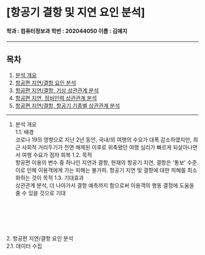 # [항공기 결항 및 지연 요인 분석]

#### 학과 : 컴퓨터정보과 학번 : 202044050 이름 : 김예지
---
## 목차
1.  [분석 개요](#1.-분석-개요)<br>
2. [항공편 지연/결항 요인 분석](#2.-항공편-지연/결항-요인-분석)<br>
3. [항공편 지연/결항, 기상 상관관계 분석](#3.-항공편-지연/결항,-기상-상관관계-분석)<br>
4. [항공편 지연, 정비인력 상관관계 분석](#4.-항공편-지연,-정비인력-상관관계-분석)<br>
5. [항공편 지연/결항, 항공기 기종별 상관관계 분석](#5.-항공편-지연/결항,-항공기-기종별-상관관계-분석)<br>
---

1. 분석 개요 <br>
    1.1. 배경<br>
        코로나 19의 영향으로 지난 2년 동안, 국내/외 여행의 수요가 대폭 감소하였지만, 최근 사회적 거리두기가 전면 해제된 이후로 위축됐던 여행 심리가 빠르게 되살아나면서 여행 수요가 점차 회복
    1.2. 목적<br>
        항공편 이용의 변수 중 하나인 지연과 결항, 현재의 항공기 지연, 결항은 '통보' 수준. 이로 인해 이용객에게 가는 피해는 불가피. 항공기 지연 및 결항에 대한 피해를 최소화하는 것이 목적
    1.3. 기대효과<br>
        상관관계 분석, 더 나아가서 결항 예측까지 함으로써 이용객의 행동 결정에 도움을 줄 수 있을 것으로 기대
<br>
<br>
<br>
<br>
<br>
2. 항공편 지연/결항 요인 분석<br>
    2.1. 데이터 수집<br>
